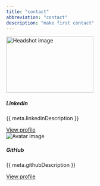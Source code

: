 ```yaml
---
title: "contact"
abbreviation: "contact"
description: "make first contact"
---
```


<div class="container-xxl mb-2 py-2 px-md-5">
  <div class="row px-3 pb-3 justify-content-between gap-2">
    <div class="col-12 col-md card mb-3 px-0">
      <div class="row g-0">
        <div class="col-12 col-lg-4">
          <img src="{{ "/img/headshot-hires.jpg" | url }}" class="img-fluid rounded-start" alt="Headshot image" height="150px" width="234px">
        </div>
        <div class="col-12 col-lg-8">
          <div class="card-body">
            <h5 class="card-title">LinkedIn</h5>
            <p class="card-text">{{ meta.linkedinDescription }}</p>
            <a class="btn btn-dark" href="{{ meta.linkedinURL | url }}" target="top" alt="Link to my LinkedIn profile">View profile</a>
          </div>
        </div>
      </div>
    </div>
    <div class="col-12 col-md card mb-3 px-0">
      <div class="row g-0">
        <div class="col-12 col-lg-4">
          <img src="{{ "/img/avatar-hires.jpg" | url }}" class="img-fluid rounded-start" alt="Avatar image">
        </div>
        <div class="col-12 col-lg-8">
          <div class="card-body">
            <h5 class="card-title">GitHub</h5>
            <p class="card-text">{{ meta.githubDescription }}</p>
            <a class="btn btn-dark" href="{{ meta.githubURL | url }}" target="top" alt="Link to my GitHub profile">View profile</a>
          </div>
        </div>
      </div>
    </div>
  </div>
</div>
<!-- <div class="container-xxl mb-2 py-2 px-md-5">
  <div class="row px-3 pb-3 justify-content-center">
    <div class="col-12 col-md-8 col-lg-6">
      <div class="card">
        <h5 class="card-header">
          Contact form
        </h5>
        <div class="card-body">
          <script charset="utf-8" type="text/javascript" src="//js.hsforms.net/forms/embed/v2.js"></script>
          <script>
            hbspt.forms.create({
              region: "na1",
              portalId: "39536419",
              formId: "5a4a2b2c-734a-47e2-ad79-26ad4c69e172"
            });
          </script>
        </div>
      </div>
    </div>
  </div>
</div> -->
